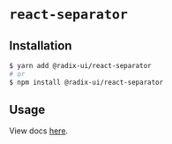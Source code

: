 # `react-separator`

## Installation

```sh
$ yarn add @radix-ui/react-separator
# or
$ npm install @radix-ui/react-separator
```

## Usage

View docs [here](https://radix-ui.com/primitives/docs/components/separator).
